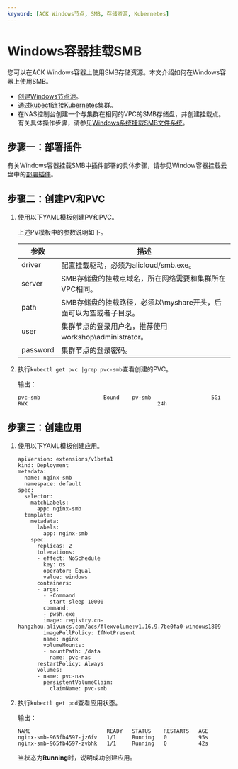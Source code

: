 ```yaml
---
keyword: [ACK Windows节点, SMB, 存储资源, Kubernetes]
---
```


# Windows容器挂载SMB

您可以在ACK Windows容器上使用SMB存储资源。本文介绍如何在Windows容器上使用SMB。

-   [创建Windows节点池](/cn.zh-CN/Kubernetes集群用户指南/Windows容器/创建Windows节点池.md)。
-   [通过kubectl连接Kubernetes集群](/cn.zh-CN/Kubernetes集群用户指南/集群管理/连接集群/通过kubectl连接Kubernetes集群.md)。
-   在NAS控制台创建一个与集群在相同的VPC的SMB存储盘，并创建挂载点。有关具体操作步骤，请参见[Windows系统挂载SMB文件系统]()。

## 步骤一：部署插件

有关Windows容器挂载SMB中插件部署的具体步骤，请参见Window容器挂载云盘中的[部署插件](/cn.zh-CN/Kubernetes集群用户指南/Windows容器/Windows容器挂载云盘.md)。

## 步骤二：创建PV和PVC

1.  使用以下YAML模板创建PV和PVC。



    上述PV模板中的参数说明如下。

    |参数|描述|
    |--|--|
    |driver|配置挂载驱动，必须为alicloud/smb.exe。|
    |server|SMB存储盘的挂载点域名，所在网络需要和集群所在VPC相同。|
    |path|SMB存储盘的挂载路径，必须以\\myshare开头，后面可以为空或者子目录。|
    |user|集群节点的登录用户名，推荐使用workshop\\administrator。|
    |password|集群节点的登录密码。|

2.  执行`kubectl get pvc |grep pvc-smb`查看创建的PVC。

    输出：

    ```
    pvc-smb                    Bound    pv-smb                   5Gi        RWX                                         24h
    ```


## 步骤三：创建应用

1.  使用以下YAML模板创建应用。

    ```
    apiVersion: extensions/v1beta1
    kind: Deployment
    metadata:
      name: nginx-smb
      namespace: default
    spec:
      selector:
        matchLabels:
          app: nginx-smb
      template:
        metadata:
          labels:
            app: nginx-smb
        spec:
          replicas: 2
          tolerations:
          - effect: NoSchedule
            key: os
            operator: Equal
            value: windows
          containers:
          - args:
            - -Command
            - start-sleep 10000
            command:
            - pwsh.exe
            image: registry.cn-hangzhou.aliyuncs.com/acs/flexvolume:v1.16.9.7be0fa0-windows1809
            imagePullPolicy: IfNotPresent
            name: nginx
            volumeMounts:
            - mountPath: /data
              name: pvc-nas
          restartPolicy: Always
          volumes:
          - name: pvc-nas
            persistentVolumeClaim:
              claimName: pvc-smb
    ```

2.  执行`kubectl get pod`查看应用状态。

    输出：

    ```
    NAME                        READY   STATUS    RESTARTS   AGE
    nginx-smb-965fb4597-jz6fv   1/1     Running   0          95s
    nginx-smb-965fb4597-zvbhk   1/1     Running   0          42s
    ```

    当状态为**Running**时，说明成功创建应用。


